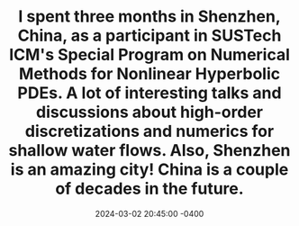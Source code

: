 ---
title: "I spent three months in Shenzhen, China, as a participant in SUSTech ICM's Special Program on Numerical Methods for Nonlinear Hyperbolic PDEs. A lot of interesting talks and discussions about high-order discretizations and numerics for shallow water flows. Also, Shenzhen is an amazing city! China is a couple of decades in the future."
date: 2024-03-02 20:45:00 -0400
---